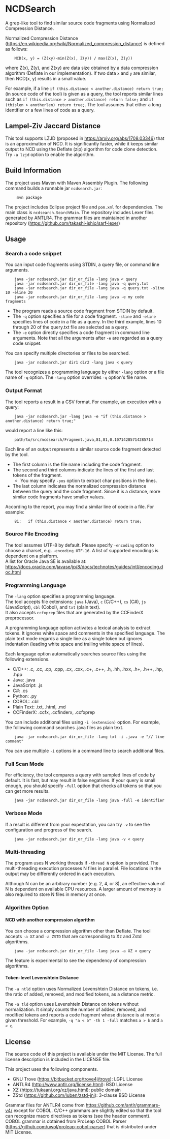 # NCDSearch

A grep-like tool to find similar source code fragments using Normalized Compression Distance.

Normalized Compression Distance (https://en.wikipedia.org/wiki/Normalized_compression_distance) is defined as follows:

        NCD(x, y) = (Z(xy)-min(Z(x), Z(y)) / max(Z(x), Z(y))

where Z(x), Z(y), and Z(xy) are data size obtained by a data compression algorithm (Deflate in our implementation).
If two data `x` and `y` are similar, then NCD(x, y) results in a small value.

For example, if a line `if (this.distance < another.distance) return true;` (in source code of the tool) is given as a query, the tool reports similar lines such as 
`if (this.distance > another.distance) return false;` and `if (thislen > anotherlen) return true;`.
The tool assumes that either a long identifier or a few lines of code as a query.

## Lampel-Ziv Jaccard Distance

This tool supports LZJD (proposed in <https://arxiv.org/abs/1708.03346>) that is an approximation of NCD. 
It is significantly faster, while it keeps similar output to NCD using the Deflate (zip) algorithm for code clone detection.
Try `-a lzjd` option to enable the algorithm.



## Build Information

The project uses Maven with Maven Assembly Plugin.
The following command builds a runnable jar `ncdsearch.jar`:

         mvn package

The project  includes Eclipse project file and `pom.xml` for dependencies. 
The main class is `ncdsearch.SearchMain`.
The repository includes Lexer files generated by ANTLR4.
The grammar files are maintained in another repository (https://github.com/takashi-ishio/sarf-lexer) 


## Usage

### Search a code snippet

You can input code fragments using STDIN, a query file, or command line arguments.

        java -jar ncdsearch.jar dir_or_file -lang java < query
        java -jar ncdsearch.jar dir_or_file -lang java -q query.txt
        java -jar ncdsearch.jar dir_or_file -lang java -q query.txt -sline 10 -eline 20
        java -jar ncdsearch.jar dir_or_file -lang java -e my code fragments

 - The program reads a source code fragment from STDIN by default.
 - The `-q` option specifies a file for a code fragment.  `-sline` and `-eline` specifies lines of code in a file as a query.  In the third example, lines 10 through 20 of the query.txt file are selected as a query.  
 - The `-e` option directly specifies a code fragment in command line arguments.
   Note that all the arguments after `-e` are regarded as a query code snippet.

You can specify multiple directories or files to be searched.

        java -jar ncdsearch.jar dir1 dir2 -lang java < query

The tool recognizes a programming language by either `-lang` option or a file name of `-q` option.  The `-lang` option overrides `-q` option's file name.


### Output Format

The tool reports a result in a CSV format.
For example, an execution with a query:

        java -jar ncdsearch.jar -lang java -e "if (this.distance > another.distance) return true;"

would report a line like this:

        path/to/src/ncdsearch/Fragment.java,81,81,0.10714285714285714

Each line of an output represents a similar source code fragment detected by the tool.
  * The first column is the file name including the code fragment. 
  * The second and third columns indicate the lines of the first and last tokens of the fragment. 
    * You may specify `-pos` option to extract char positions in the lines. 
  * The last column indicates the normalized compression distance between the query and the code fragment.  Since it is a distance, more similar code fragments have smaller values.

According to the report, you may find a similar line of code in a file. For example:

        81:   if (this.distance < another.distance) return true;


### Source File Encoding

The tool assumes UTF-8 by default.
Please specify `-encoding` option to choose a charset, e.g. `-encoding UTF-16`.
A list of supported encodings is dependent on a platform.  
A list for Oracle Java SE is available at: <https://docs.oracle.com/javase/jp/8/docs/technotes/guides/intl/encoding.doc.html>


### Programming Language

The `-lang` option specifies a programming language.  
The tool accepts file extensions: `java` (Java), `c` (C/C++), `cs` (C#), `js` (JavaScript), `cbl` (Cobol), and `txt` (plain text).  
It also accepts `ccfxprep` files that are generated by the CCFinderX  preprocessor. 

A programming language option activates a lexical analysis to extract tokens.  It ignores white space and comments in the specified language.
The plain text mode regards a single line as a single token but ignores indentation (leading white space and trailing white space of lines). 

Each language option automatically searches source files using the following extensions.
 - C/C++: .c, .cc, .cp, .cpp, .cx, .cxx, .c+, .c++, .h, .hh, .hxx, .h+, .h++, .hp, .hpp
 - Java: .java
 - JavaScript: .js
 - C#: .cs
 - Python: .py
 - COBOL: .cbl
 - Plain Text: .txt, .html, .md
 - CCFinderX: .ccfx, .ccfinderx, .ccfxprep

You can include additional files using `-i (extension)` option.
For example, the following command searches .java files as plain text.

        java -jar ncdsearch.jar dir_or_file -lang txt -i .java -e "// line comment"

You can use multiple `-i` options in a command line to search additional files.


### Full Scan Mode

For efficiency, the tool compares a query with sampled lines of code by default.  It is fast, but may result in false negatives.
If your query is small enough, you should specify `-full` option that checks all tokens so that you can get more results.

        java -jar ncdsearch.jar dir_or_file -lang java -full -e identifier


### Verbose Mode

If a result is different from your expectation, you can try `-v` to see the configuration and progress of the search.

        java -jar ncdsearch.jar dir_or_file -lang java -v < query

### Multi-threading

The program uses N working threads if `-thread N` option is provided.
The multi-threading execution processes N files in parallel.
File locations in the output may be differently ordered in each execution.

Although N can be an arbitrary number (e.g. 2, 4, or 8), an effective value of N is dependent on available CPU resources. 
A larger amount of memory is also required to store N files in memory at once.


### Algorithm Option

#### NCD with another compression algorithm
You can choose a compression algorithm other than Deflate.
The tool accepts `-a XZ` and `-a ZSTD` that are corresponding to Xz and Zstd algorithms.

        java -jar ncdsearch.jar dir_or_file -lang java -a XZ < query

The feature is experimental to see the dependency of compression algorithms.

#### Token-level Levenshtein Distance

The `-a ntld` option uses Normalized Levenshtein Distance on tokens, i.e. the ratio of added, removed, and modified tokens, as a distance metric.

The `-a tld` option uses Levenshtein Distance on tokens without normalization.
It simply counts the number of added, removed, and modified tokens and reports a code fragment whose distance is at most a given threshold.
For example, `-q "a < b" -th 1 -full` matches `a > b` and  `a < c`.




## License

The source code of this project is available under the MIT License.
The full license description is included in the LICENSE file.

This project uses the following components.
 - GNU Trove (https://bitbucket.org/trove4j/trove): LGPL License 
 - ANTLR4 (http://www.antlr.org/license.html): BSD License 
 - XZ (https://tukaani.org/xz/java.html): public domain 
 - ZStd (https://github.com/luben/zstd-jni): 3-clause BSD License 

Grammar files for ANTLR4 come from https://github.com/antlr/grammars-v4/ except for COBOL.
C/C++ grammars are slightly edited so that the tool can recognize macro directives as tokens (see the header comment).
COBOL grammar is obtained from ProLeap COBOL Parser (https://github.com/uwol/proleap-cobol-parser) that is distributed under MIT License.
